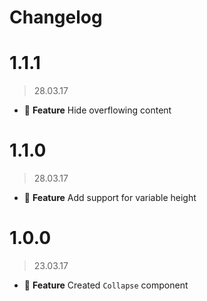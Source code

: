 # Changelog

# 1.1.1
> 28.03.17
* :tada: **Feature** Hide overflowing content

# 1.1.0
> 28.03.17
* :tada: **Feature** Add support for variable height

# 1.0.0
> 23.03.17
* :tada: **Feature** Created `Collapse` component
